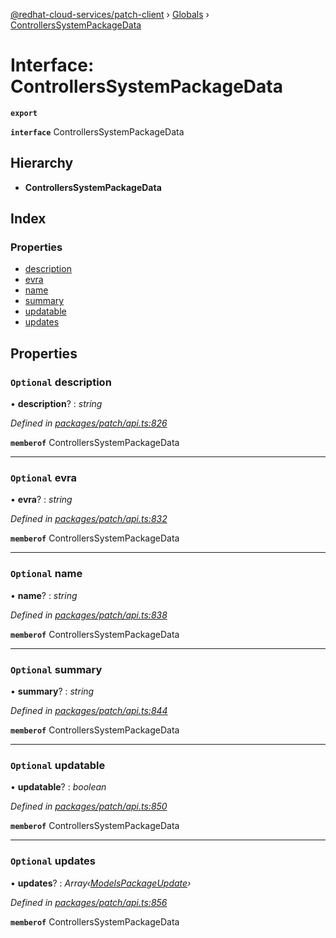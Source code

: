 [@redhat-cloud-services/patch-client](../README.md) › [Globals](../globals.md) › [ControllersSystemPackageData](controllerssystempackagedata.md)

# Interface: ControllersSystemPackageData

**`export`** 

**`interface`** ControllersSystemPackageData

## Hierarchy

* **ControllersSystemPackageData**

## Index

### Properties

* [description](controllerssystempackagedata.md#optional-description)
* [evra](controllerssystempackagedata.md#optional-evra)
* [name](controllerssystempackagedata.md#optional-name)
* [summary](controllerssystempackagedata.md#optional-summary)
* [updatable](controllerssystempackagedata.md#optional-updatable)
* [updates](controllerssystempackagedata.md#optional-updates)

## Properties

### `Optional` description

• **description**? : *string*

*Defined in [packages/patch/api.ts:826](https://github.com/RedHatInsights/javascript-clients/blob/954689f/packages/patch/api.ts#L826)*

**`memberof`** ControllersSystemPackageData

___

### `Optional` evra

• **evra**? : *string*

*Defined in [packages/patch/api.ts:832](https://github.com/RedHatInsights/javascript-clients/blob/954689f/packages/patch/api.ts#L832)*

**`memberof`** ControllersSystemPackageData

___

### `Optional` name

• **name**? : *string*

*Defined in [packages/patch/api.ts:838](https://github.com/RedHatInsights/javascript-clients/blob/954689f/packages/patch/api.ts#L838)*

**`memberof`** ControllersSystemPackageData

___

### `Optional` summary

• **summary**? : *string*

*Defined in [packages/patch/api.ts:844](https://github.com/RedHatInsights/javascript-clients/blob/954689f/packages/patch/api.ts#L844)*

**`memberof`** ControllersSystemPackageData

___

### `Optional` updatable

• **updatable**? : *boolean*

*Defined in [packages/patch/api.ts:850](https://github.com/RedHatInsights/javascript-clients/blob/954689f/packages/patch/api.ts#L850)*

**`memberof`** ControllersSystemPackageData

___

### `Optional` updates

• **updates**? : *Array‹[ModelsPackageUpdate](modelspackageupdate.md)›*

*Defined in [packages/patch/api.ts:856](https://github.com/RedHatInsights/javascript-clients/blob/954689f/packages/patch/api.ts#L856)*

**`memberof`** ControllersSystemPackageData
